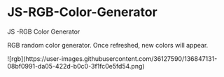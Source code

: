 # JS-RGB-Color-Generator
JS -RGB Color Generator
<p>RGB random color generator. Once refreshed, new colors will appear.</p>
![rgb](https://user-images.githubusercontent.com/36127590/136847131-08bf0991-da05-422d-b0c0-3f1fc0e5fd54.png)
